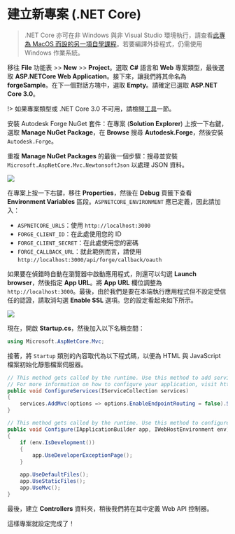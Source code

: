 # 建立新專案 (.NET Core)

> .NET Core 亦可在非 Windows 與非 Visual Studio 環境執行，請查看[此專為 MacOS 而設的另一項自學課程](https://github.com/augustogoncalves/dotnetcoreheroku)。若要編譯外掛程式，仍需使用 Windows 作業系統。

移往 **File** 功能表 >> **New** >> **Project**。選取 **C#** 語言和 **Web** 專案類型，最後選取 **ASP.NETCore Web Application**。接下來，讓我們將其命名為 **forgeSample**。在下一個對話方塊中，選取 **Empty**。請確定已選取 **ASP.NET Core 3.0**。

!> 如果專案類型或 .NET Core 3.0 不可用，請檢閱[工具](/zh-TW/environment/tools/netcore)一節。

安裝 Autodesk Forge NuGet 套件：在專案 (**Solution Explorer**) 上按一下右鍵，選取 **Manage NuGet Package**，在 **Browse** 搜尋 **Autodesk.Forge**，然後安裝 `Autodesk.Forge`。

重複 **Manage NuGet Packages** 的最後一個步驟：搜尋並安裝 `Microsoft.AspNetCore.Mvc.NewtonsoftJson` 以處理 JSON 資料。 

![](_media/netcore/create_project.gif)

在專案上按一下右鍵，移往 **Properties**，然後在 **Debug** 頁籤下查看 **Environment Variables** 區段。`ASPNETCORE_ENVIRONMENT` 應已定義，因此請加入：

- `ASPNETCORE_URLS`：使用 `http://localhost:3000`
- `FORGE_CLIENT_ID`：在此處使用您的 ID
- `FORGE_CLIENT_SECRET`：在此處使用您的密碼
- `FORGE_CALLBACK_URL`：就此範例而言，請使用 `http://localhost:3000/api/forge/callback/oauth`

如果要在偵錯時自動在瀏覽器中啟動應用程式，則還可以勾選 **Launch browser**，然後指定 **App URL**。將 **App URL** 欄位調整為 `http://localhost:3000`。最後，由於我們是要在本端執行應用程式但不設定受信任的認證，請取消勾選 **Enable SSL** 選項。您的設定看起來如下所示。

![](_media/netcore/env_vars.png)

現在，開啟 **Startup.cs**，然後加入以下名稱空間：

```csharp
using Microsoft.AspNetCore.Mvc;
```

接著，將 `Startup` 類別的內容取代為以下程式碼，以便為 HTML 與 JavaScript 檔案初始化靜態檔案伺服器。 

```csharp
// This method gets called by the runtime. Use this method to add services to the container.
// For more information on how to configure your application, visit https://go.microsoft.com/fwlink/?LinkID=398940
public void ConfigureServices(IServiceCollection services)
{
    services.AddMvc(options => options.EnableEndpointRouting = false).SetCompatibilityVersion(CompatibilityVersion.Version_3_0).AddNewtonsoftJson();
}

// This method gets called by the runtime. Use this method to configure the HTTP request pipeline.
public void Configure(IApplicationBuilder app, IWebHostEnvironment env)
{
    if (env.IsDevelopment())
    {
        app.UseDeveloperExceptionPage();
    }

    app.UseDefaultFiles();
    app.UseStaticFiles();
    app.UseMvc();
}
```

最後，建立 **Controllers** 資料夾，稍後我們將在其中定義 Web API 控制器。

這樣專案就設定完成了！